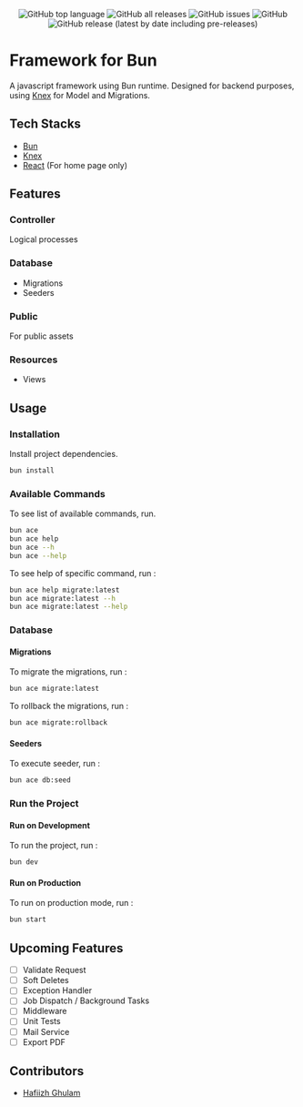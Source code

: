 <div align="center">

![GitHub top language](https://img.shields.io/github/languages/top/ghulje/tms-backend)
![GitHub all releases](https://img.shields.io/github/downloads/ghulje/tms-backend/total)
![GitHub issues](https://img.shields.io/github/issues/ghulje/tms-backend)
![GitHub](https://img.shields.io/github/license/ghulje/tms-backend)
![GitHub release (latest by date including pre-releases)](https://img.shields.io/github/v/release/ghulje/tms-backend?display_name=tag&include_prereleases)

</div>

# Framework for Bun
A javascript framework using Bun runtime.
Designed for backend purposes, using [Knex](https://knexjs.org) for Model and Migrations.

## Tech Stacks
- [Bun](https://bun.com)
- [Knex](https://knexjs.org)
- [React](https://react.dev) (For home page only)

## Features

### Controller
Logical processes

### Database
- Migrations
- Seeders

### Public
For public assets

### Resources
- Views

## Usage

### Installation
Install project dependencies.

```bash
bun install
```

### Available Commands
To see list of available commands, run.

```bash
bun ace
bun ace help
bun ace --h
bun ace --help
```

To see help of specific command, run :

```bash
bun ace help migrate:latest
bun ace migrate:latest --h
bun ace migrate:latest --help
```

### Database

#### Migrations
To migrate the migrations, run :

```bash
bun ace migrate:latest
```

To rollback the migrations, run :

```bash
bun ace migrate:rollback
```

#### Seeders
To execute seeder, run :

```bash
bun ace db:seed
```

### Run the Project

#### Run on Development
To run the project, run :

```bash
bun dev
```

#### Run on Production
To run on production mode, run :

```bash
bun start
```

## Upcoming Features
- [ ] Validate Request
- [ ] Soft Deletes
- [ ] Exception Handler
- [ ] Job Dispatch / Background Tasks
- [ ] Middleware
- [ ] Unit Tests
- [ ] Mail Service
- [ ] Export PDF

## Contributors
- [Hafiizh Ghulam](mailto:ghulam@jejeharapan.com)